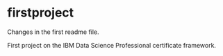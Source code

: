 # firstproject

Changes in the first readme file.

First project on the IBM Data Science Professional certificate framework.
